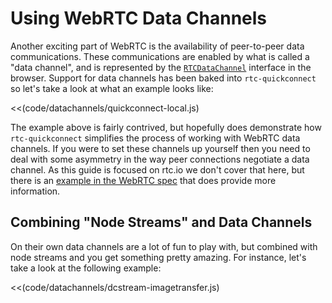 # Using WebRTC Data Channels

Another exciting part of WebRTC is the availability of peer-to-peer data communications. These communications are enabled by what is called a "data channel", and is represented by the [`RTCDataChannel`](http://www.w3.org/TR/webrtc/#rtcdatachannel) interface in the browser.  Support for data channels has been baked into `rtc-quickconnect` so let's take a look at what an example looks like:

<<(code/datachannels/quickconnect-local.js)

The example above is fairly contrived, but hopefully does demonstrate how `rtc-quickconnect` simplifies the process of working with WebRTC data channels.  If you were to set these channels up yourself then you need to deal with some asymmetry in the way peer connections negotiate a data channel.  As this guide is focused on rtc.io we don't cover that here, but there is an [example in the WebRTC spec](http://www.w3.org/TR/webrtc/#peer-to-peer-data-example) that does provide more information.

## Combining "Node Streams" and Data Channels

On their own data channels are a lot of fun to play with, but combined with node streams and you get something pretty amazing.  For instance, let's take a look at the following example:

<<(code/datachannels/dcstream-imagetransfer.js)

